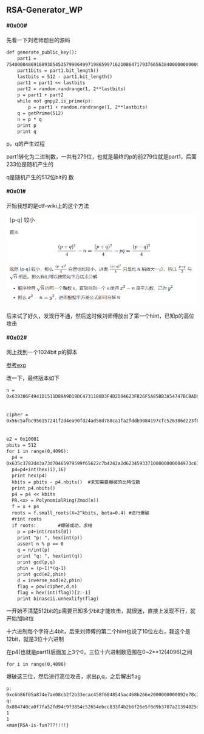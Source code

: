 ## RSA-Generator_WP

#### #0x00#

先看一下刘老师题目的源码

```
def generate_public_key():
    part1 = 754000048691689305453579906499719865997162108647179376656384000000000000001232324121
    part1bits = part1.bit_length()
    lastbits = 512 - part1.bit_length()
    part1 = part1 << lastbits
    part2 = random.randrange(1, 2**lastbits)
    p = part1 + part2
    while not gmpy2.is_prime(p):
        p = part1 + random.randrange(1, 2**lastbits)
    q = getPrime(512)
    n = p * q
    print p
    print q
```

p，q的产生过程

part1转化为二进制数，一共有279位，也就是最终的p的前279位就是part1，后面233位是随机产生的

q是随机产生的512位bit的 数

#### #0x01#

开始我想的是ctf-wiki上的这个方法

![rsa_01](images/rsa_01.png)

后来试了好久，发现行不通，然后这时候刘师傅放出了第一个hint，已知p的高位攻击

#### #0x02#

网上找到一个1024bit p的脚本

[参考exp](https://weibo.com/ttarticle/p/show?id=2309404195295486431303&infeed=1)

改一下，最终版本如下

```
n = 0x639386F4941D1511D89A9D19DC4731188D3F4D2D04623FB26F5A85BB3A54747BCBADCDBD8E4A75747DB4072A90F62DCA08F11AC276D7588042BEFA504DCD87CD3B0810F1CB28168A53F9196CDAF9FD1D12DCD4C375EB68B67A8EFCCEC605C57C736943170FEF177175F696A0F6123B993E56FFBF1B62435F728A0BAC018D0113


cipher = 0x56c5afbc956157241f2d4ea90fd24ad58d788ca1fa2fddb9084197cfc526386d223f88be38ec2e1820c419cb3dad133c158d4b004ae0943b790f0719b40e58007ba730346943884ddc36467e876ca7a3afb0e5a10127d18e3080edc18f9fbe590457352dca398b61eff93eec745c0e49de20bba1dd77df6de86052ffff41247d


e2 = 0x10001
pbits = 512
for i in range(0,4096):
  p4 = 0x635c3782d43a73d70465979599f65622c7b4242a2d623459337100000000004973c619000
  p4=p4+int(hex(i),16)
  print hex(p4)
  kbits = pbits - p4.nbits()  #未知需要爆破的比特位数
  print p4.nbits()
  p4 = p4 << kbits
  PR.<x> = PolynomialRing(Zmod(n))
  f = x + p4
  roots = f.small_roots(X=2^kbits, beta=0.4) #进行爆破
  #rint roots
  if roots:        #爆破成功，求根
    p = p4+int(roots[0])
    print "p: ", hex(int(p))
    assert n % p == 0
    q = n/int(p)
    print "q: ", hex(int(q))
    print gcd(p,q)
    phin = (p-1)*(q-1)
    print gcd(e2,phin)
    d = inverse_mod(e2,phin)
    flag = pow(cipher,d,n)
    flag = hex(int(flag))[2:-1]
    print binascii.unhexlify(flag)
```

一开始不清楚512bit的p需要已知多少bit才能攻击，就很迷，直接上发现不行，就开始加bit位

十六进制每个字符占4bit，后来刘师傅的第二个hint也说了10位左右，我这个是12bit，就是3位十六进制

在p4(也就是part1)后面加上3个0，三位十六进制数范围在0~2**12(4096)之间

```
for i in range(0,4096)
```

爆破这三位，然后进行高位攻击，求出p,q，之后解出flag

```
p:  0xc6b86f05a874e7ae08cb2f2b33ecac458f6848545ac468b266e2000000000092e78c32598fb5c1f4c90d4b83cbd028af0316621aeba6de9d6ce12408e2561defL
q:  0x804740ca0f7fa52fd94c9f3854c52654ebcc833f4b2b6f26e5f8d9b3707a21394025d7a5c2e1bddd15cc488f3f01106cf04498f6e2c1ba418795ad8e6c7b331dL
1
1
xman{RSA-is-fun???!!!!}
```

